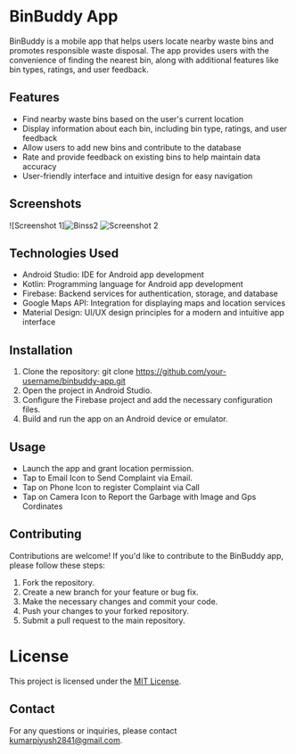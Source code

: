 # BinBuddy App

BinBuddy is a mobile app that helps users locate nearby waste bins and promotes responsible waste disposal. The app provides users with the convenience of finding the nearest bin, along with additional features like bin types, ratings, and user feedback.

## Features

- Find nearby waste bins based on the user's current location
- Display information about each bin, including bin type, ratings, and user feedback
- Allow users to add new bins and contribute to the database
- Rate and provide feedback on existing bins to help maintain data accuracy
- User-friendly interface and intuitive design for easy navigation

## Screenshots

![Screenshot 1]![Binss2](https://github.com/PK284/BinBuddy/assets/72080733/f2152026-3bee-40eb-9007-ea917342bcf0)
![Screenshot 2](![Binss1](https://github.com/PK284/BinBuddy/assets/72080733/5d46e98b-f13b-435e-a37e-9b3ac53637bc))

## Technologies Used

- Android Studio: IDE for Android app development
- Kotlin: Programming language for Android app development
- Firebase: Backend services for authentication, storage, and database
- Google Maps API: Integration for displaying maps and location services
- Material Design: UI/UX design principles for a modern and intuitive app interface

## Installation

1. Clone the repository: git clone https://github.com/your-username/binbuddy-app.git
2. Open the project in Android Studio.
3. Configure the Firebase project and add the necessary configuration files.
4. Build and run the app on an Android device or emulator.

## Usage

- Launch the app and grant location permission.
- Tap to Email Icon to Send Complaint via Email.
- Tap on Phone Icon to register Complaint via Call
- Tap on Camera Icon to Report the Garbage with Image and Gps Cordinates

## Contributing

Contributions are welcome! If you'd like to contribute to the BinBuddy app, please follow these steps:

1. Fork the repository.
2. Create a new branch for your feature or bug fix.
3. Make the necessary changes and commit your code.
4. Push your changes to your forked repository.
5. Submit a pull request to the main repository.

# License

This project is licensed under the [MIT License](LICENSE).

## Contact

For any questions or inquiries, please contact kumarpiyush2841@gmail.com.
